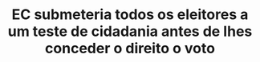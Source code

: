 ---
title: "EC submeteria todos os eleitores a um teste de cidadania antes de lhes conceder o direito o voto"
infoslide: ""
round: "Round 1"
weight: 1
videos: []
tags: ['Politics']
layout: "motion"
categories: ["motions"]
---
